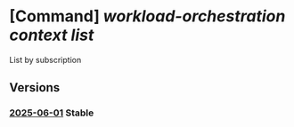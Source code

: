 # [Command] _workload-orchestration context list_

List by subscription

## Versions

### [2025-06-01](/Resources/mgmt-plane/L3N1YnNjcmlwdGlvbnMve30vcHJvdmlkZXJzL21pY3Jvc29mdC5lZGdlL2NvbnRleHRz/2025-06-01.xml) **Stable**

<!-- mgmt-plane /subscriptions/{}/providers/microsoft.edge/contexts 2025-06-01 -->
<!-- mgmt-plane /subscriptions/{}/resourcegroups/{}/providers/microsoft.edge/contexts 2025-06-01 -->
